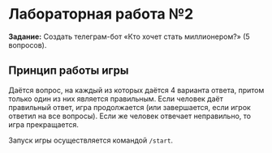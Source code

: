 # Лабораторная работа №2

**Задание:** Создать телеграм-бот «Кто хочет стать миллионером?» (5 вопросов).

## Принцип работы игры

Даётся вопрос, на каждый из которых даётся 4 варианта ответа, притом только один из них является правильным.
Если человек даёт правильный ответ, игра продолжается (или завершается, если игрок ответил на все вопросы).
Если же человек отвечает неправильно, то игра прекращается.

Запуск игры осуществляется командой `/start`.

